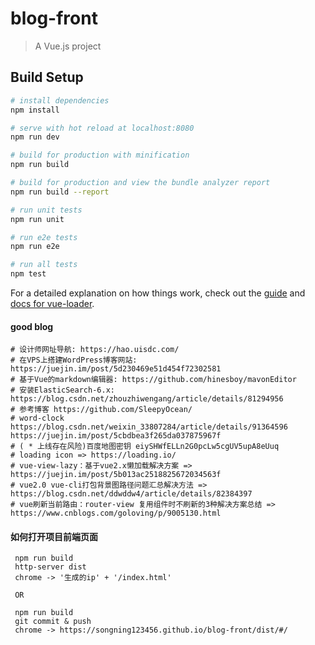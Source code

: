 # blog-front

> A Vue.js project

## Build Setup

``` bash
# install dependencies
npm install

# serve with hot reload at localhost:8080
npm run dev

# build for production with minification
npm run build

# build for production and view the bundle analyzer report
npm run build --report

# run unit tests
npm run unit

# run e2e tests
npm run e2e

# run all tests
npm test
```

For a detailed explanation on how things work, check out the [guide](http://vuejs-templates.github.io/webpack/) and [docs for vue-loader](http://vuejs.github.io/vue-loader).

#### good blog
```
# 设计师网址导航: https://hao.uisdc.com/
# 在VPS上搭建WordPress博客网站: https://juejin.im/post/5d230469e51d454f72302581
# 基于Vue的markdown编辑器: https://github.com/hinesboy/mavonEditor
# 安装ElasticSearch-6.x: https://blog.csdn.net/zhouzhiwengang/article/details/81294956
# 参考博客 https://github.com/SleepyOcean/
# word-clock https://blog.csdn.net/weixin_33807284/article/details/91364596 https://juejin.im/post/5cbdbea3f265da037875967f
# ( * 上线存在风险)百度地图密钥 eiySHWfELLn2G0pcLw5cgUV5upA8eUuq
# loading icon => https://loading.io/
# vue-view-lazy：基于vue2.x懒加载解决方案 => https://juejin.im/post/5b013ac2518825672034563f
# vue2.0 vue-cli打包背景图路径问题汇总解决方法 => https://blog.csdn.net/ddwddw4/article/details/82384397
# vue刷新当前路由：router-view 复用组件时不刷新的3种解决方案总结 => https://www.cnblogs.com/goloving/p/9005130.html
```

#### 如何打开项目前端页面
```
 npm run build
 http-server dist
 chrome -> '生成的ip' + '/index.html'
 
 OR
 
 npm run build
 git commit & push
 chrome -> https://songning123456.github.io/blog-front/dist/#/
```
